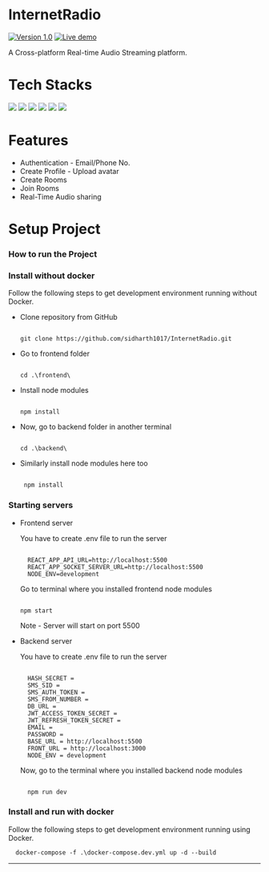 # InternetRadio

[![Version 1.0](https://img.shields.io/badge/Version-v1.0.0-blue)]()
[![Live demo](https://img.shields.io/badge/Live-Demo-blue)](http://jkluradio.sidharthv.tech/)

A Cross-platform Real-time Audio Streaming platform.

# Tech Stacks

![](https://img.shields.io/badge/React-20232A?style=for-the-badge&logo=react&logoColor=61DAFB)
![](https://img.shields.io/badge/NodeJS-logo?style=for-the-badge&logo=nodedotjs&logoColor=white)
![](https://img.shields.io/badge/ExpressJS-logo?style=for-the-badge&logo=express&logoColor=white&color=grey)
![](https://img.shields.io/badge/MongoDB-logo?style=for-the-badge&logo=mongodb&logoColor=white)
![](https://img.shields.io/badge/Redux-593D88?style=for-the-badge&logo=redux&logoColor=white)
![](https://img.shields.io/badge/WebRTC-logo?style=for-the-badge&logo=webrtc&color=red)

# Features
- Authentication - Email/Phone No.
- Create Profile - Upload avatar
- Create Rooms
- Join Rooms
- Real-Time Audio sharing

# Setup Project

### How to run the Project
### Install without docker

Follow the following steps to get development environment running without Docker.

* Clone repository from GitHub
  
  ```
  
  git clone https://github.com/sidharth1017/InternetRadio.git
  
  ```

* Go to frontend folder

  ```
  
  cd .\frontend\
  
  ```

* Install node modules

   ```
   
   npm install

   ```

* Now, go to backend folder in another terminal
  
  ```
  
  cd .\backend\
  
  ```

* Similarly install node modules here too

  ```
   
   npm install
  
  ```

### Starting servers

* Frontend server

  You have to create .env file to run the server
  
  ```
  
    REACT_APP_API_URL=http://localhost:5500
    REACT_APP_SOCKET_SERVER_URL=http://localhost:5500
    NODE_ENV=development
  
  ```
  Go to terminal where you installed frontend node modules

  ```

  npm start

  ```

  Note - Server will start on port 5500

* Backend server
  
  You have to create .env file to run the server
  ```
  
    HASH_SECRET = 
    SMS_SID = 
    SMS_AUTH_TOKEN = 
    SMS_FROM_NUMBER = 
    DB_URL = 
    JWT_ACCESS_TOKEN_SECRET = 
    JWT_REFRESH_TOKEN_SECRET = 
    EMAIL = 
    PASSWORD =
    BASE_URL = http://localhost:5500
    FRONT_URL = http://localhost:3000
    NODE_ENV = development
  
  ```
  
  Now, go to the terminal where you installed backend node modules
  
    ```

      npm run dev

    ```

### Install and run with docker

Follow the following steps to get development environment running using Docker.
  ```
    docker-compose -f .\docker-compose.dev.yml up -d --build
  ```

---





    


    

  

  




